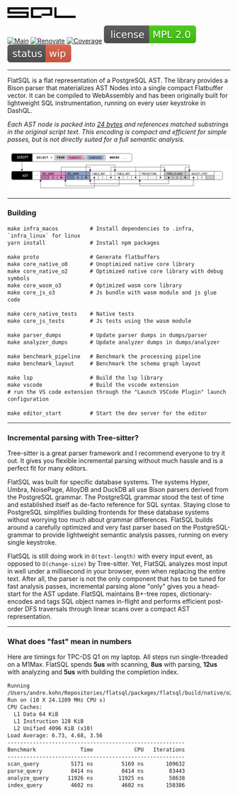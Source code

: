 <img src="/misc/logo.svg" height="24">

[![Main](https://github.com/ankoh/flatsql/actions/workflows/main.yml/badge.svg?branch=main)](https://github.com/ankoh/flatsql/actions/workflows/main.yml)
[![Renovate](https://github.com/ankoh/flatsql/actions/workflows/renovate.yml/badge.svg)](https://github.com/ankoh/flatsql/actions/workflows/renovate.yml)
[![Coverage](https://coveralls.io/repos/github/ankoh/flatsql/badge.svg?branch=main)](https://coveralls.io/github/ankoh/flatsql?branch=main)
[![License](misc/badge_mpl2.svg?raw=true)](https://opensource.org/licenses/MPL-2.0)
[![Status](misc/badge_wip.svg?raw=true)](https://github.com/ankoh/flatsql/commits/main)

---

FlatSQL is a flat representation of a PostgreSQL AST.
The library provides a Bison parser that materializes AST Nodes into a single compact Flatbuffer vector.
It can be compiled to WebAssembly and has been originally built for lightweight SQL instrumentation, running on every user keystroke in DashQL.

_Each AST node is packed into [24 bytes](https://github.com/ankoh/flatsql/blob/a42476e170538a4050511259763a3e4d08b989ac/proto/flatsql/program.fbs#L355-L361) and references matched substrings in the original script text.
This encoding is compact and efficient for simple passes, but is not directly suited for a full semantic analysis._

<img src="misc/ast.png?raw=true" width="680px">

---

### Building

```
make infra_macos          # Install dependencies to .infra, `infra_linux` for linux
yarn install              # Install npm packages

make proto                # Generate flatbuffers
make core_native_o0       # Unoptimized native core library
make core_native_o2       # Optimized native core library with debug symbols
make core_wasm_o3         # Optimized wasm core library
make core_js_o3           # Js bundle with wasm module and js glue code

make core_native_tests    # Native tests
make core_js_tests        # Js tests using the wasm module

make parser_dumps         # Update parser dumps in dumps/parser
make analyzer_dumps       # Update analyzer dumps in dumps/analyzer

make benchmark_pipeline   # Benchmark the processing pipeline
make benchmark_layout     # Benchmark the schema graph layout

make lsp                  # Build the lsp library
make vscode               # Build the vscode extension
# run the VS code extension through the "Launch VSCode Plugin" launch configuration

make editor_start         # Start the dev server for the editor
```

---

### Incremental parsing with Tree-sitter?

Tree-sitter is a great parser framework and I recommend everyone to try it out.
It gives you flexible incremental parsing without much hassle and is a perfect fit for many editors.

FlatSQL was built for specific database systems.
The systems Hyper, Umbra, NoisePage, AlloyDB and DuckDB all use Bison parsers derived from the PostgreSQL grammar.
The PostgreSQL grammar stood the test of time and established itself as de-facto reference for SQL syntax.
Staying close to PostgreSQL simplifies building frontends for these database systems without worrying too much about grammar differences.
FlatSQL builds around a carefully optimized and very fast parser based on the PostgreSQL-grammar to provide lightweight semantic analysis passes, running on every single keystroke.

FlatSQL is still doing work in `O(text-length)` with every input event, as opposed to `O(change-size)` by Tree-sitter.
Yet, FlatSQL analyzes most input in well under a millisecond in your browser, even when replacing the entire text.
After all, the parser is not the only component that has to be tuned for fast analysis passes, incremental parsing alone "only" gives you a head-start for the AST update.
FlatSQL maintains B+-tree ropes, dictionary-encodes and tags SQL object names in-flight and performs efficient post-order DFS traversals through linear scans over a compact AST representation.

---

### What does "fast" mean in numbers

Here are timings for TPC-DS Q1 on my laptop. All steps run single-threaded on a M1Max.
FlatSQL spends **5us** with scanning, **8us** with parsing, **12us** with analyzing and **5us** with building the completion index.

```
Running /Users/andre.kohn/Repositories/flatsql/packages/flatsql/build/native/o2/bm_steps
Run on (10 X 24.1209 MHz CPU s)
CPU Caches:
  L1 Data 64 KiB
  L1 Instruction 128 KiB
  L2 Unified 4096 KiB (x10)
Load Average: 6.73, 4.68, 3.56
--------------------------------------------------------
Benchmark              Time             CPU   Iterations
--------------------------------------------------------
scan_query          5171 ns         5169 ns       109632
parse_query         8414 ns         8414 ns        83443
analyze_query      11926 ns        11925 ns        58638
index_query         4602 ns         4602 ns       150386
```
